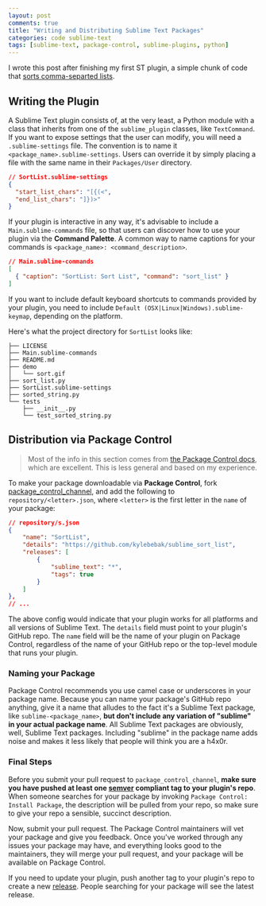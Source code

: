 ```yaml
---
layout: post
comments: true
title: "Writing and Distributing Sublime Text Packages"
categories: code sublime-text
tags: [sublime-text, package-control, sublime-plugins, python]
---
```


I wrote this post after finishing my first ST plugin, a simple chunk of code that [sorts comma-separted lists](https://github.com/kylebebak/sublime_sort_list).

## Writing the Plugin

A Sublime Text plugin consists of, at the very least, a Python module with a class that inherits from one of the `sublime_plugin` classes, like `TextCommand`. If you want to expose settings that the user can modify, you will need a `.sublime-settings` file. The convention is to name it `<package_name>.sublime-settings`. Users can override it by simply placing a file with the same name in their `Packages/User` directory.

~~~json
// SortList.sublime-settings
{
  "start_list_chars": "[{(<",
  "end_list_chars": "]})>"
}
~~~

If your plugin is interactive in any way, it's advisable to include a `Main.sublime-commands` file, so that users can discover how to use your plugin via the __Command Palette__. A common way to name captions for your commands is `<package_name>: <command_description>`.

~~~json
// Main.sublime-commands
[
  { "caption": "SortList: Sort List", "command": "sort_list" }
]
~~~

If you want to include default keyboard shortcuts to commands provided by your plugin, you need to include `Default (OSX|Linux|Windows).sublime-keymap`, depending on the platform.

Here's what the project directory for `SortList` looks like:

~~~
├── LICENSE
├── Main.sublime-commands
├── README.md
├── demo
│   └── sort.gif
├── sort_list.py
├── SortList.sublime-settings
├── sorted_string.py
└── tests
    ├── __init__.py
    └── test_sorted_string.py
~~~


## Distribution via Package Control

>Most of the info in this section comes from [the Package Control docs](https://packagecontrol.io/docs/submitting_a_package), which are excellent. This is less general and based on my experience.

To make your package downloadable via __Package Control__, fork [package_control_channel](https://github.com/wbond/package_control_channel), and add the following to `repository/<letter>.json`, where `<letter>` is the first letter in the `name` of your package:

~~~json
// repository/s.json
{
    "name": "SortList",
    "details": "https://github.com/kylebebak/sublime_sort_list",
    "releases": [
        {
            "sublime_text": "*",
            "tags": true
        }
    ]
},
// ...
~~~

The above config would indicate that your plugin works for all platforms and all versions of Sublime Text. The `details` field must point to your plugin's GitHub repo. The `name` field will be the name of your plugin on Package Control, regardless of the name of your GitHub repo or the top-level module that runs your plugin.

### Naming your Package
Package Control recommends you use camel case or underscores in your package name. Because you can name your package's GitHub repo anything, give it a name that alludes to the fact it's a Sublime Text package, like `sublime-<package_name>`, __but don't include any variation of "sublime" in your actual package name__. All Sublime Text packages are obviously, well, Sublime Text packages. Including "sublime" in the package name adds noise and makes it less likely that people will think you are a h4x0r.

### Final Steps
Before you submit your pull request to `package_control_channel`, __make sure you have pushed at least one [semver](http://semver.org/) compliant tag to your plugin's repo__. When someone searches for your package by invoking `Package Control: Install Package`, the description will be pulled from your repo, so make sure to give your repo a sensible, succinct description.

Now, submit your pull request. The Package Control maintainers will vet your package and give you feedback. Once you've worked through any issues your package may have, and everything looks good to the maintainers, they will merge your pull request, and your package will be available on Package Control.

If you need to update your plugin, push another tag to your plugin's repo to create a new [release](https://github.com/kylebebak/sublime_sort_list/releases). People searching for your package will see the latest release. 
